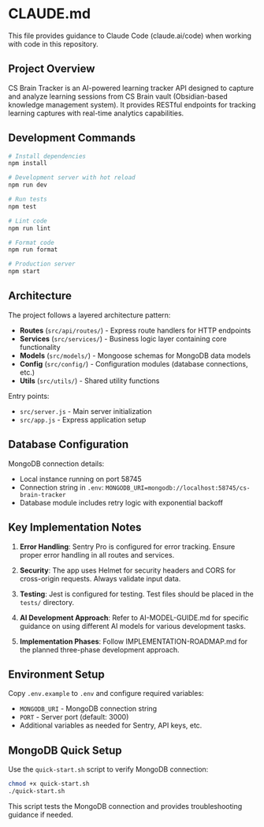 # CLAUDE.md

This file provides guidance to Claude Code (claude.ai/code) when working with code in this repository.

## Project Overview

CS Brain Tracker is an AI-powered learning tracker API designed to capture and analyze learning sessions from CS Brain vault (Obsidian-based knowledge management system). It provides RESTful endpoints for tracking learning captures with real-time analytics capabilities.

## Development Commands

```bash
# Install dependencies
npm install

# Development server with hot reload
npm run dev

# Run tests
npm test

# Lint code
npm run lint

# Format code
npm run format

# Production server
npm start
```

## Architecture

The project follows a layered architecture pattern:

- **Routes** (`src/api/routes/`) - Express route handlers for HTTP endpoints
- **Services** (`src/services/`) - Business logic layer containing core functionality
- **Models** (`src/models/`) - Mongoose schemas for MongoDB data models
- **Config** (`src/config/`) - Configuration modules (database connections, etc.)
- **Utils** (`src/utils/`) - Shared utility functions

Entry points:
- `src/server.js` - Main server initialization
- `src/app.js` - Express application setup

## Database Configuration

MongoDB connection details:
- Local instance running on port 58745
- Connection string in `.env`: `MONGODB_URI=mongodb://localhost:58745/cs-brain-tracker`
- Database module includes retry logic with exponential backoff

## Key Implementation Notes

1. **Error Handling**: Sentry Pro is configured for error tracking. Ensure proper error handling in all routes and services.

2. **Security**: The app uses Helmet for security headers and CORS for cross-origin requests. Always validate input data.

3. **Testing**: Jest is configured for testing. Test files should be placed in the `tests/` directory.

4. **AI Development Approach**: Refer to AI-MODEL-GUIDE.md for specific guidance on using different AI models for various development tasks.

5. **Implementation Phases**: Follow IMPLEMENTATION-ROADMAP.md for the planned three-phase development approach.

## Environment Setup

Copy `.env.example` to `.env` and configure required variables:
- `MONGODB_URI` - MongoDB connection string
- `PORT` - Server port (default: 3000)
- Additional variables as needed for Sentry, API keys, etc.

## MongoDB Quick Setup

Use the `quick-start.sh` script to verify MongoDB connection:
```bash
chmod +x quick-start.sh
./quick-start.sh
```

This script tests the MongoDB connection and provides troubleshooting guidance if needed.